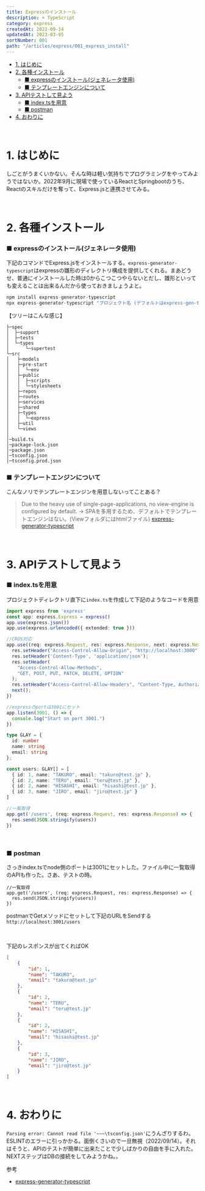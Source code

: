 ```yaml
---
title: Expressのインストール
description: + TypeScript
category: express
createdAt: 2022-09-14
updatedAt: 2023-03-05
sortNumber: 001
path: "/articles/express/001_express_install"
---
```


<nuxt-content-wrapper>

- [1. はじめに](#1-はじめに)
- [2. 各種インストール](#2-各種インストール)
    - [■ expressのインストール(ジェネレータ使用)](#-expressのインストールジェネレータ使用)
    - [■ テンプレートエンジンについて](#-テンプレートエンジンについて)
- [3. APIテストして見よう](#3-apiテストして見よう)
    - [■ index.tsを用意](#-indextsを用意)
    - [■ postman](#-postman)
- [4. おわりに](#4-おわりに)

<br>

# 1. はじめに
しごとがうまくいかない。そんな時は軽い気持ちでプログラミングをやってみようではないか。2022年9月に現場で使っているReactとSpringbootのうち、Reactのスキルだけを奪って、Express.jsと連携させてみる。

<br>

# 2. 各種インストール

### ■ expressのインストール(ジェネレータ使用)

下記のコマンドでExpress.jsをインストールする。`express-generator-typescript`はexpressの雛形のディレクトリ構成を提供してくれる。まあどうせ、普通にインストールした時は0からこつこつやらないとだし、雛形といっても変えることは出来るんだから使っておきましょうよと。
```ts
npm install express-generator-typescript
npx express-generator-typescript "プロジェクト名 (デフォルトはexpress-gen-ts)"
```

【ツリーはこんな感じ】

```
├─spec
│  ├─support
│  ├─tests
│  └─types
│      └─supertest
└─src
│   ├─models
│   ├─pre-start
│   │  └─env
│   ├─public
│   │  ├─scripts
│   │  └─stylesheets
│   ├─repos
│   ├─routes
│   ├─services
│   ├─shared
│   ├─types
│   │  └─express
│   ├─util
│   └─views
│
│─build.ts
│─package-lock.json
│─package.json
│─tsconfig.json
│─tsconfig.prod.json
```

### ■ テンプレートエンジンについて
こんなノリでテンプレートエンジンを用意しないってことある？
> Due to the heavy use of single-page-applications, no view-engine is configured by default.
→ SPAを多用するため、デフォルトでテンプレートエンジンはない。(Viewフォルダにはhtmlファイル)
 [express-generator-typescript](https://www.npmjs.com/package/express-generator-typescript)


<br>

# 3. APIテストして見よう

### ■ index.tsを用意
プロジェクトディレクトリ直下に`index.ts`を作成して下記のようなコードを用意

```ts
import express from 'express'
const app: express.Express = express()
app.use(express.json())
app.use(express.urlencoded({ extended: true }))

//CROS対応
app.use((req: express.Request, res: express.Response, next: express.NextFunction) => {
  res.setHeader("Access-Control-Allow-Origin", "http://localhost:3000");
  res.setHeader('Content-Type', 'application/json');
  res.setHeader(
    "Access-Control-Allow-Methods",
    "GET, POST, PUT, PATCH, DELETE, OPTION"
  );
  res.setHeader("Access-Control-Allow-Headers", "Content-Type, Authorization");
  next();
})

//expressのportは3001にセット
app.listen(3001, () => {
  console.log("Start on port 3001.")
})

type GLAY = {
  id: number
  name: string
  email: string
};

const users: GLAY[] = [
  { id: 1, name: "TAKURO", email: "takuro@test.jp" },
  { id: 2, name: "TERU", email: "teru@test.jp" },
  { id: 2, name: "HISASHI", email: "hisashi@test.jp" },
  { id: 3, name: "JIRO", email: "jiro@test.jp" }
]

//一覧取得
app.get('/users', (req: express.Request, res: express.Response) => {
  res.send(JSON.stringify(users))
})

```

<br>

### ■ postman
さっきindex.tsでnode側のポートは3001にセットした。ファイル中に一覧取得のAPIも作った。さあ、テストの時。

```
//一覧取得
app.get('/users', (req: express.Request, res: express.Response) => {
  res.send(JSON.stringify(users))
})
```

postmanでGetメソッドにセットして下記のURLをSendする
`http://localhost:3001/users`

<br>

下記のレスポンスが出てくればOK
```json
[
    {
        "id": 1,
        "name": "TAKURO",
        "email": "takuro@test.jp"
    },
    {
        "id": 2,
        "name": "TERU",
        "email": "teru@test.jp"
    },
    {
        "id": 2,
        "name": "HISASHI",
        "email": "hisashi@test.jp"
    },
    {
        "id": 3,
        "name": "JIRO",
        "email": "jiro@test.jp"
    }
]
```

<br>

# 4. おわりに
`Parsing error: Cannot read file '~~~\tsconfig.json'`にうんざりするわ。ESLINTのエラーに引っかかる。面倒くさいので一旦無視（2022/09/14）。それはそうと、APIのテストが簡単に出来たことで少しばかりの自由を手に入れた。NEXTステップはDBの接続をしてみようかね。。


参考
- [express-generator-typescript](https://www.npmjs.com/package/express-generator-typescript)

</nuxt-content-wrapper>
